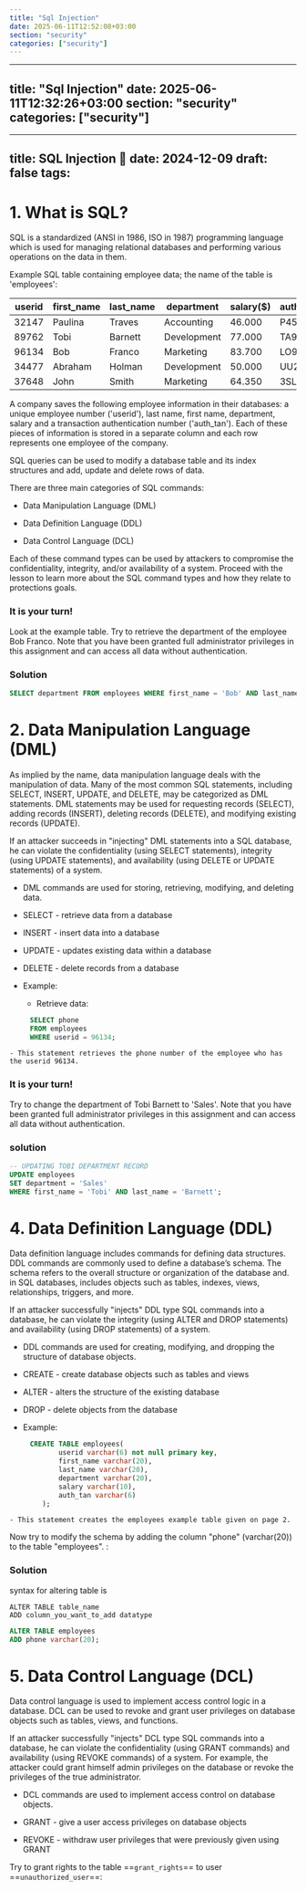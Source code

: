 ```yaml
---
title: "Sql Injection"
date: 2025-06-11T12:52:08+03:00
section: "security"
categories: ["security"]
---
```

---
title: "Sql Injection"
date: 2025-06-11T12:32:26+03:00
section: "security"
categories: ["security"]
---
---
title: SQL Injection 💉
date: 2024-12-09
draft: false
tags: 
---
# 1. What is SQL?

SQL is a standardized (ANSI in 1986, ISO in 1987) programming language which is used for managing relational databases and performing various operations on the data in them.

Example SQL table containing employee data; the name of the table is 'employees':


| userid | first_name | last_name | department  | salary($) | auth_tan |
| ------ | ---------- | --------- | ----------- | --------- | -------- |
| 32147  | Paulina    | Traves    | Accounting  | 46.000    | P45JSI   |
| 89762  | Tobi       | Barnett   | Development | 77.000    | TA9LL1   |
| 96134  | Bob        | Franco    | Marketing   | 83.700    | LO9S2V   |
| 34477  | Abraham    | Holman    | Development | 50.000    | UU2ALK   |
| 37648  | John       | Smith     | Marketing   | 64.350    | 3SL99A   |

A company saves the following employee information in their databases: a unique employee number ('userid'), last name, first name, department, salary and a transaction authentication number ('auth_tan'). Each of these pieces of information is stored in a separate column and each row represents one employee of the company.

SQL queries can be used to modify a database table and its index structures and add, update and delete rows of data.

There are three main categories of SQL commands:

- Data Manipulation Language (DML)
    
- Data Definition Language (DDL)
    
- Data Control Language (DCL)
    

Each of these command types can be used by attackers to compromise the confidentiality, integrity, and/or availability of a system. Proceed with the lesson to learn more about the SQL command types and how they relate to protections goals.

### It is your turn!

Look at the example table. Try to retrieve the department of the employee Bob Franco. Note that you have been granted full administrator privileges in this assignment and can access all data without authentication.

### Solution

```sql
SELECT department FROM employees WHERE first_name = 'Bob' AND last_name = 'Franco';
```


# 2. Data Manipulation Language (DML)

As implied by the name, data manipulation language deals with the manipulation of data. Many of the most common SQL statements, including SELECT, INSERT, UPDATE, and DELETE, may be categorized as DML statements. DML statements may be used for requesting records (SELECT), adding records (INSERT), deleting records (DELETE), and modifying existing records (UPDATE).

If an attacker succeeds in "injecting" DML statements into a SQL database, he can violate the confidentiality (using SELECT statements), integrity (using UPDATE statements), and availability (using DELETE or UPDATE statements) of a system.

- DML commands are used for storing, retrieving, modifying, and deleting data.
    
- SELECT - retrieve data from a database
    
- INSERT - insert data into a database
    
- UPDATE - updates existing data within a database
    
- DELETE - delete records from a database
    
- Example:
    
    - Retrieve data:
        
```sql
     SELECT phone  
     FROM employees  
     WHERE userid = 96134;
```
        
    - This statement retrieves the phone number of the employee who has the userid 96134.
        
    

### It is your turn!

Try to change the department of Tobi Barnett to 'Sales'. Note that you have been granted full administrator privileges in this assignment and can access all data without authentication.

### solution

```sql
-- UPDATING TOBI DEPARTMENT RECORD
UPDATE employees
SET department = 'Sales'
WHERE first_name = 'Tobi' AND last_name = 'Barnett';
```


# 4. Data Definition Language (DDL)

Data definition language includes commands for defining data structures. DDL commands are commonly used to define a database’s schema. The schema refers to the overall structure or organization of the database and. in SQL databases, includes objects such as tables, indexes, views, relationships, triggers, and more.

If an attacker successfully "injects" DDL type SQL commands into a database, he can violate the integrity (using ALTER and DROP statements) and availability (using DROP statements) of a system.

- DDL commands are used for creating, modifying, and dropping the structure of database objects.
    
- CREATE - create database objects such as tables and views
    
- ALTER - alters the structure of the existing database
    
- DROP - delete objects from the database
    
- Example:
    
```sql
     CREATE TABLE employees(  
            userid varchar(6) not null primary key, 
            first_name varchar(20),  
            last_name varchar(20),  
            department varchar(20),  
            salary varchar(10),  
            auth_tan varchar(6)  
        );
```
        
    - This statement creates the employees example table given on page 2.
        
    

Now try to modify the schema by adding the column "phone" (varchar(20)) to the table "employees". :

### Solution

syntax for altering table is 

```
ALTER TABLE table_name
ADD column_you_want_to_add datatype
```

```sql
ALTER TABLE employees
ADD phone varchar(20);

```


# 5. Data Control Language (DCL)

Data control language is used to implement access control logic in a database. DCL can be used to revoke and grant user privileges on database objects such as tables, views, and functions.

If an attacker successfully "injects" DCL type SQL commands into a database, he can violate the confidentiality (using GRANT commands) and availability (using REVOKE commands) of a system. For example, the attacker could grant himself admin privileges on the database or revoke the privileges of the true administrator.

- DCL commands are used to implement access control on database objects.
    
- GRANT - give a user access privileges on database objects
    
- REVOKE - withdraw user privileges that were previously given using GRANT
    

Try to grant rights to the table ==`grant_rights`== to user ==`unauthorized_user`==:

```

```